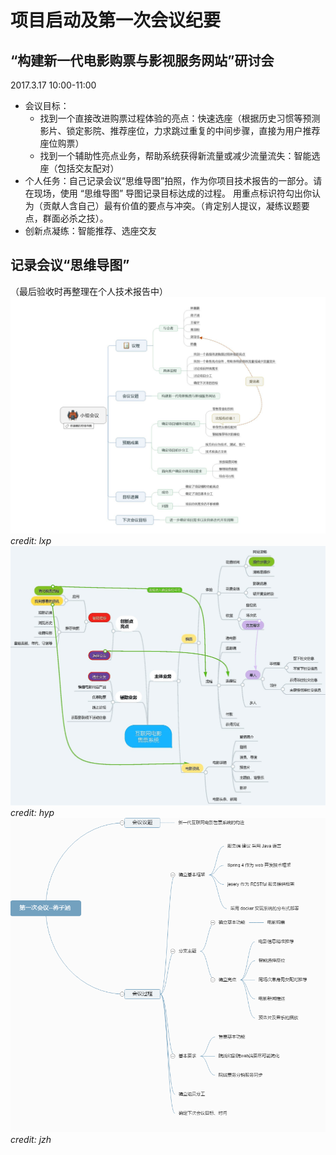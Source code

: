 # 项目启动及第一次会议纪要
## “构建新一代电影购票与影视服务网站”研讨会
2017.3.17 10:00-11:00
- 会议目标：
    + 找到一个直接改进购票过程体验的亮点：快速选座（根据历史习惯等预测影片、锁定影院、推荐座位，力求跳过重复的中间步骤，直接为用户推荐座位购票）
    + 找到一个辅助性亮点业务，帮助系统获得新流量或减少流量流失：智能选座（包括交友配对）
- 个人任务：自己记录会议“思维导图”拍照，作为你项目技术报告的一部分。请在现场，使用 “思维导图” 导图记录目标达成的过程。 用重点标识符勾出你认为（贡献人含自己）最有价值的要点与冲突。（肯定别人提议，凝练议题要点，群面必杀之技）。
- 创新点凝练：智能推荐、选座交友

## 记录会议“思维导图”
（最后验收时再整理在个人技术报告中）
![mindmap1-lxp](../assets/images/mindmap1-lxp.jpg)*credit: lxp*
![mindmap1-hyp](../assets/images/mindmap1-hyp.jpg)*credit: hyp*
![mindmap1-jzh](../assets/images/mindmap1-jzh.png)*credit: jzh*

